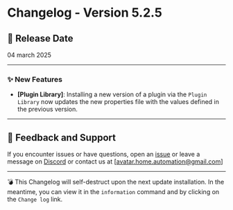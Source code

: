 # Changelog - Version 5.2.5

## 📅 Release Date
04 march 2025

---

### ✨ New Features
- **[Plugin Library]**: Installing a new version of a plugin via the `Plugin Library` now updates the new properties file with the values defined in the previous version.

---

## 📩 Feedback and Support
If you encounter issues or have questions, open an [issue](https://github.com/Avatar-Home-Automation/A.V.A.T.A.R-Server/issues) or leave a message on [Discord](https://discord.gg/CkJ7swNXYb) or contact us at [avatar.home.automation@gmail.com]

---

💣 This Changelog will self-destruct upon the next update installation. In the meantime, you can view it in the `information` command and by clicking on the `Change log` link.

<br><br>